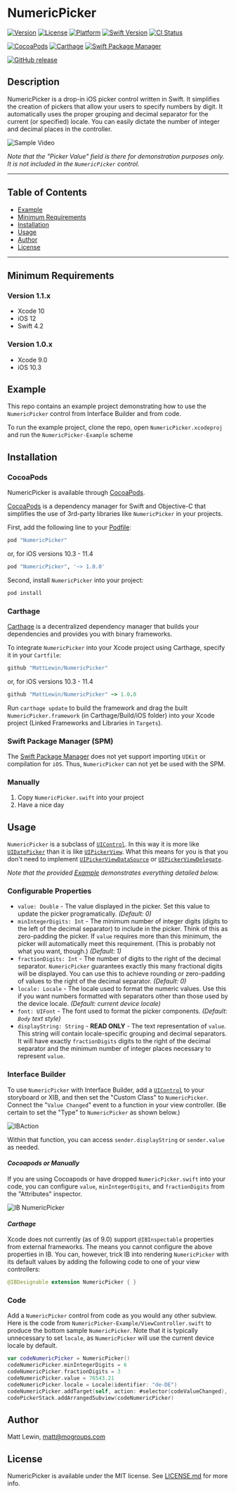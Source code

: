 # NumericPicker

[![Version](https://img.shields.io/cocoapods/v/NumericPicker.svg?style=flat)](http://cocoapods.org/pods/NumericPicker)
[![License](https://img.shields.io/cocoapods/l/NumericPicker.svg?style=flat)](http://cocoapods.org/pods/NumericPicker)
[![Platform](https://img.shields.io/cocoapods/p/NumericPicker.svg?style=flat)](http://cocoapods.org/pods/NumericPicker)
[![Swift Version](https://img.shields.io/badge/swift-4.0-blue.svg?style=flat)](https://swift.org)
[![CI Status](http://img.shields.io/travis/MattLewin/NumericPicker.svg?style=flat)](https://travis-ci.org/MattLewin/NumericPicker)

[![CocoaPods](https://img.shields.io/badge/CocoaPods-compatible-4BC51D.svg?style=flat)](https://cocoapods.org/pods/NumericPicker)
[![Carthage](https://img.shields.io/badge/Carthage-compatible-4BC51D.svg?style=flat)](https://github.com/Carthage/Carthage)
[![Swift Package Manager](https://img.shields.io/badge/SPM-not%20yet-red.svg?style=flat)](https://swift.org/package-manager/)

[![GitHub release](https://img.shields.io/github/release/MattLewin/NumericPicker.svg)](https://github.com/MattLewin/NumericPicker/releases)

## Description

NumericPicker is a drop-in iOS picker control written in Swift. It simplifies the creation of pickers that allow
your users to specify numbers by digit. It automatically uses the proper grouping and decimal separator for the
current (or specified) locale. You can easily dictate the number of integer and decimal places in the controller.

![Sample Video](https://cl.ly/j5XO/Screen%20Recording%202017-02-08%20at%2003.36%20PM.gif)

*Note that the "Picker Value" field is there for demonstration purposes only. It is not included in the
`NumericPicker` control.*

---

## Table of Contents

* [Example](#example)
* [Minimum Requirements](#minimum-requirements)
* [Installation](#installation)
* [Usage](#usage)
* [Author](#author)
* [License](#license)

---

## Minimum Requirements
### Version 1.1.x
* Xcode 10
* iOS 12
* Swift 4.2

### Version 1.0.x
* Xcode 9.0
* iOS 10.3

## Example

This repo contains an example project demonstrating how to use the `NumericPicker` control from Interface Builder and
from code.

To run the example project, clone the repo, open `NumericPicker.xcodeproj` and run the `NumericPicker-Example` scheme

## Installation

### CocoaPods

NumericPicker is available through [CocoaPods](http://cocoapods.org). 

[CocoaPods](http://cocoapods.org) is a dependency manager for Swift and Objective-C that simplifies the use of 3rd-party
libraries like `NumericPicker` in your projects.

First, add the following line to your [Podfile](http://guides.cocoapods.org/using/using-cocoapods.html):

```ruby
pod "NumericPicker"
```

or, for iOS versions 10.3 - 11.4

```ruby
pod "NumericPicker", '~> 1.0.0'
```

Second, install `NumericPicker` into your project:

```bash
pod install
```

### Carthage 

[Carthage](https://github.com/Carthage/Carthage) is a decentralized dependency manager that builds your dependencies and
provides you with binary frameworks. 

To integrate `NumericPicker` into your Xcode project using Carthage, specify it in your `Cartfile`:

```ruby
github "MattLewin/NumericPicker"
```

or, for iOS versions 10.3 - 11.4

```ruby
github "MattLewin/NumericPicker" ~> 1.0.0
```

Run `carthage update` to build the framework and drag the built `NumericPicker.framework` (in Carthage/Build/iOS folder)
into your Xcode project (Linked Frameworks and Libraries in `Targets`).

### Swift Package Manager (SPM)

The [Swift Package Manager](https://github.com/apple/swift-package-manager) does not yet support importing `UIKit` or compilation for
`iOS`. Thus, `NumericPicker` can not yet be used with the SPM.

### Manually

1. Copy `NumericPicker.swift` into your project
2. Have a nice day

## Usage

`NumericPicker` is a subclass of [`UIControl`](https://developer.apple.com/reference/uikit/uicontrol). In this way it
is more like [`UIDatePicker`](https://developer.apple.com/reference/uikit/uidatepicker) than it is like 
[`UIPickerView`](https://developer.apple.com/reference/uikit/uipickerview). What this means for you is that you don't 
need to implement [`UIPickerViewDataSource`](https://developer.apple.com/reference/uikit/uipickerviewdatasource) or
[`UIPickerViewDelegate`](https://developer.apple.com/reference/uikit/uipickerviewdelegate).

*Note that the provided [Example](#example) demonstrates everything detailed below.*

### Configurable Properties

* `value: Double` - The value displayed in the picker. Set this value to update the picker programatically. 
*(Default: 0)*
* `minIntegerDigits: Int` - The minimum number of integer digits (digits to the left of the decimal separator) to
include in the picker. Think of this as zero-padding the picker. If `value` requires more than this minimum, the picker
will automatically meet this requirement. (This is probably not what you want, though.) *(Default: 1)*   
* `fractionDigits: Int` - The number of digits to the right of the decimal separator. `NumericPicker` guarantees
exactly this many fractional digits will be displayed. You can use this to achieve rounding or zero-padding of values
to the right of the decimal separator. *(Default: 0)*
* `locale: Locale` - The locale used to format the numeric values. Use this if you want numbers formatted with
separators other than those used by the device locale. *(Default: current device locale)*
* `font: UIFont` - The font used to format the picker components. *(Default: `Body` text style)*
* `displayString: String` - **READ ONLY** - The text representation of `value`. This string will contain locale-specific
grouping and decimal separators. It will have exactly `fractionDigits` digits to the right of the decimal separator and 
the minimum number of integer places necessary to represent `value`.


### Interface Builder

To use `NumericPicker` with Interface Builder, add a [`UIControl`](https://developer.apple.com/reference/uikit/uicontrol)
to your storyboard or XIB, and then set the "Custom Class" to `NumericPicker`. Connect the "`Value Changed`" event to
a function in your view controller. (Be certain to set the "Type" to `NumericPicker` as shown below.)

![IBAction](https://cl.ly/1s1Q1E3J3w1c/IBAction.png)

Within that function, you can access `sender.displayString` or `sender.value` as needed.   


#### *Cocoapods or Manually*

If you are using Cocoapods or have dropped `NumericPicker.swift` into your code, you can configure `value`,
`minIntegerDigits`, and `fractionDigits` from the "Attributes" inspector.

![IB NumericPicker](https://cl.ly/j5h1/NumericPicker-IB.png)

#### *Carthage*

Xcode does not currently (as of 9.0) support `@IBInspectable` properties from external frameworks. The means
you cannot configure the above properties in IB. You can, however, trick IB into rendering `NumericPicker` with its
default values by adding the following code to one of your view controllers:

```swift
@IBDesignable extension NumericPicker { }
```

### Code

Add a `NumericPicker` control from code as you would any other subview. Here is the code from 
`NumericPicker-Example/ViewController.swift` to produce the bottom sample `NumericPicker`. Note that it is typically unnecessary
to set `locale`, as `NumericPicker` will use the current device locale by default.

```swift
var codeNumericPicker = NumericPicker()
codeNumericPicker.minIntegerDigits = 6
codeNumericPicker.fractionDigits = 3
codeNumericPicker.value = 76543.21
codeNumericPicker.locale = Locale(identifier: "de-DE")
codeNumericPicker.addTarget(self, action: #selector(codeValueChanged), for: .valueChanged)
codePickerStack.addArrangedSubview(codeNumericPicker)

```

## Author

Matt Lewin, matt@mogroups.com

## License

NumericPicker is available under the MIT license. See [LICENSE.md](https://raw.githubusercontent.com/MattLewin/NumericPicker/master/LICENSE.md) 
for more info.




